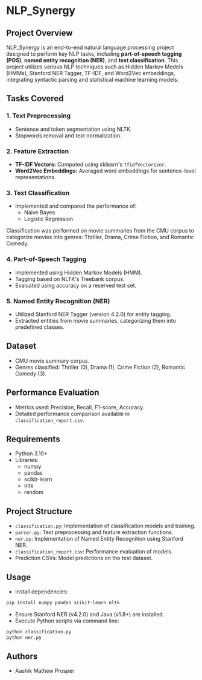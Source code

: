 # NLP_Synergy

## Project Overview

NLP_Synergy is an end-to-end natural language processing project designed to perform key NLP tasks, including **part-of-speech tagging (POS)**, **named entity recognition (NER)**, and **text classification**. This project utilizes various NLP techniques such as Hidden Markov Models (HMMs), Stanford NER Tagger, TF-IDF, and Word2Vec embeddings, integrating syntactic parsing and statistical machine learning models.

## Tasks Covered

### 1. **Text Preprocessing**
- Sentence and token segmentation using NLTK.
- Stopwords removal and text normalization.

### 2. **Feature Extraction**
- **TF-IDF Vectors:** Computed using sklearn's `TfidfVectorizer`.
- **Word2Vec Embeddings:** Averaged word embeddings for sentence-level representations.

### 3. **Text Classification**
- Implemented and compared the performance of:
  - Naive Bayes
  - Logistic Regression

Classification was performed on movie summaries from the CMU corpus to categorize movies into genres: Thriller, Drama, Crime Fiction, and Romantic Comedy.

### 4. **Part-of-Speech Tagging**
- Implemented using Hidden Markov Models (HMM).
- Tagging based on NLTK's Treebank corpus.
- Evaluated using accuracy on a reserved test set.

### 5. **Named Entity Recognition (NER)**
- Utilized Stanford NER Tagger (version 4.2.0) for entity tagging.
- Extracted entities from movie summaries, categorizing them into predefined classes.

## Dataset
- CMU movie summary corpus.
- Genres classified: Thriller (0), Drama (1), Crime Fiction (2), Romantic Comedy (3).

## Performance Evaluation
- Metrics used: Precision, Recall, F1-score, Accuracy.
- Detailed performance comparison available in `classification_report.csv`.

## Requirements
- Python 3.10+
- Libraries:
  - numpy
  - pandas
  - scikit-learn
  - nltk
  - random

## Project Structure
- `classification.py`: Implementation of classification models and training.
- `parser.py`: Text preprocessing and feature extraction functions.
- `ner.py`: Implementation of Named Entity Recognition using Stanford NER.
- `classification_report.csv`: Performance evaluation of models.
- Prediction CSVs: Model predictions on the test dataset.

## Usage
- Install dependencies:
```bash
pip install numpy pandas scikit-learn nltk
```
- Ensure Stanford NER (v4.2.0) and Java (v1.8+) are installed.
- Execute Python scripts via command line:
```bash
python classification.py
python ner.py
```

## Authors
- Aashik Mathew Prosper

